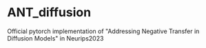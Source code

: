 # ANT_diffusion
Official pytorch implementation of "Addressing Negative Transfer in Diffusion Models" in Neurips2023
